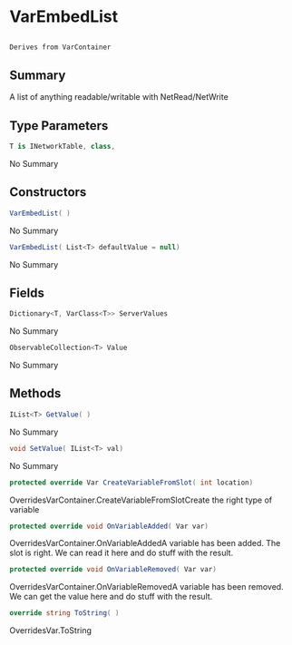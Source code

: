 # VarEmbedList<T>

## 
```c#
Derives from VarContainer
```

## Summary

A list of anything readable/writable with NetRead/NetWrite
## Type Parameters

```c#
T is INetworkTable, class, 
```
No Summary
## Constructors

```c#
VarEmbedList( ) 
```
No Summary
```c#
VarEmbedList( List<T> defaultValue = null) 
```
No Summary
## Fields

```c#
Dictionary<T, VarClass<T>> ServerValues
```
No Summary
```c#
ObservableCollection<T> Value
```
No Summary
## Methods

```c#
IList<T> GetValue( ) 
```
No Summary
```c#
void SetValue( IList<T> val) 
```
No Summary
```c#
protected override Var CreateVariableFromSlot( int location) 
```
OverridesVarContainer.CreateVariableFromSlotCreate the right type of variable
```c#
protected override void OnVariableAdded( Var var) 
```
OverridesVarContainer.OnVariableAddedA variable has been added. The slot is right. We can read it here and do stuff with the result.
```c#
protected override void OnVariableRemoved( Var var) 
```
OverridesVarContainer.OnVariableRemovedA variable has been removed. We can get the value here and do stuff with the result.
```c#
override string ToString( ) 
```
OverridesVar.ToString
